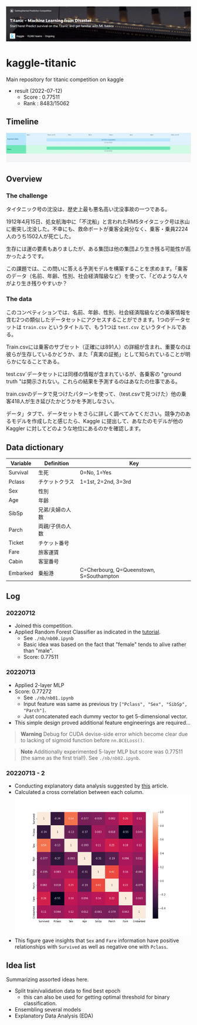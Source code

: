 ![comp](./data/info/images/001_comp.png)
# kaggle-titanic
Main repository for titanic competition on kaggle

- result (2022-07-12)
    - Score : 0.77511
    - Rank  : 8483/15062

## Timeline

![timeline](./data/info/images/002_timeline.png)

## Overview
### The challenge
タイタニック号の沈没は、歴史上最も悪名高い沈没事故の一つである。

1912年4月15日、処女航海中に「不沈船」と言われたRMSタイタニック号は氷山に衝突し沈没した。不幸にも、救命ボートが乗客全員分なく、乗客・乗員2224人のうち1502人が死亡した。

生存には運の要素もありましたが、ある集団は他の集団より生き残る可能性が高かったようです。

この課題では、この問いに答える予測モデルを構築することを求めます。「乗客のデータ（名前、年齢、性別、社会経済階級など）を使って、「どのような人々がより生き残りやすいか？

### The data
このコンペティションでは、名前、年齢、性別、社会経済階級などの乗客情報を含む2つの類似したデータセットにアクセスすることができます。1つのデータセットは `train.csv` というタイトルで、もう1つは `test.csv` というタイトルである。

Train.csvには乗客のサブセット（正確には891人）の詳細が含まれ、重要なのは彼らが生存しているかどうか、また「真実の証拠」として知られていることが明らかになることである。

test.csv`データセットには同様の情報が含まれているが、各乗客の "ground truth "は開示されない。これらの結果を予測するのはあなたの仕事である。

train.csvのデータで見つけたパターンを使って、（test.csvで見つけた）他の乗客418人が生き延びたかどうかを予測しなさい。

データ」タブで、データセットをさらに詳しく調べてみてください。競争力のあるモデルを作成したと感じたら、Kaggle に提出して、あなたのモデルが他の Kaggler に対してどのような地位にあるのかを確認します。

## Data dictionary

| Variable | Definition | Key |
| ---- | ---- | ---- |
| Survival | 生死 | 0=No, 1=Yes |
| Pclass | チケットクラス | 1=1st, 2=2nd, 3=3rd |
| Sex | 性別 | |
| Age | 年齢 | |
| SibSp | 兄弟/夫婦の人数 | |
| Parch | 両親/子供の人数 | |
| Ticket | チケット番号 | |
| Fare | 旅客運賃 | |
| Cabin | 客室番号 | |
| Embarked | 乗船港 | C=Cherbourg, Q=Queenstown, S=Southampton |

## Log

### 20220712
- Joined this competition.
- Applied Random Forest Classifier as indicated in the [tutorial](https://www.kaggle.com/code/alexisbcook/titanic-tutorial/notebook).
    - See `./nb/nb00.ipynb`
    - Basic idea was based on the fact that "female" tends to alive rather than "male".
    - Score: 0.77511

### 20220713
- Applied 2-layer MLP
- Score: 0.77272
    - See `./nb/nb01.ipynb`
    - Input feature was same as previous try `["Pclass", "Sex", "SibSp", "Parch"]`.
    - Just concatenated each dummy vector to get 5-dimensional vector.
- This simple design proved additional feature engineerings are required...

>**Warning**
>Debug for CUDA devise-side error which become clear due to lacking of sigmoid function before `nn.BCELoss()`.

>**Note**
>Additionally experimented 5-layer MLP but score was 0.77511 (the same as the first trial!). See `./nb/nb02.ipynb`.

### 20220713 - 2
- Conducting explanatory data analysis suggested by [this](https://atmarkit.itmedia.co.jp/ait/articles/2112/10/news043.html) article.
- Calculated a cross correlation between each column.
![corr_heat](./result/20220713_nb03/corr_heat.png)
- This figure gave insights that `Sex` and `Fare` information have positive relationships with `Survived` as well as negative one with `Pclass`.


## Idea list
Summarizing assorted ideas here.
- Split train/validation data to find best epoch
    - this can also be used for getting optimal threshold for binary classification.
- Ensembling several models
- Explanatory Data Analysis (EDA)
